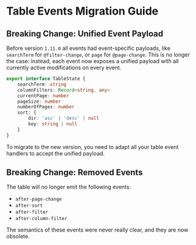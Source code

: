 # Table Events Migration Guide

## Breaking Change: Unified Event Payload

Before version `1.11.0` all events had event-specific payloads, like `searchTerm` for `@filter-change`, or `page` for `@page-change`. This is no longer the case: instead, each event now exposes a unified payload with all currently active modifications on every event.

```ts
export interface TableState {
    searchTerm: string
    columnFilters: Record<string, any>
    currentPage: number
    pageSize: number
    numberOfPages: number
    sort: {
        dir: 'asc' | 'desc' | null
        key: string | null
    }
}
```

To migrate to the new version, you need to adapt all your table event handlers to accept the unified payload.

## Breaking Change: Removed Events

The table will no longer emit the following events:

- `after-page-change`
- `after-sort`
- `after-filter`
- `after-column-filter`

The semantics of these events were never really clear, and they are now obsolete.
